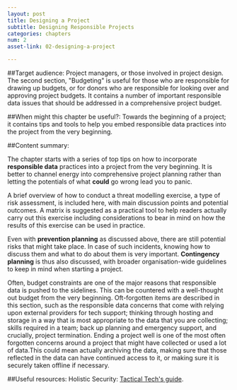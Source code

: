 ```yaml
---
layout: post
title: Designing a Project
subtitle: Designing Responsible Projects
categories: chapters
num: 2
asset-link: 02-designing-a-project

---
```


##<span id="target-audience">Target audience</span>:
Project managers, or those involved in project design. The second section, "Budgeting" is useful for those who are responsible for drawing up budgets, or for donors who are responsible for looking over and approving project budgets. It contains a number of important responsible data issues that should be addressed in a comprehensive project budget. 

##<span id="useful">When might this chapter be useful?</span>:
Towards the beginning of a project; it contains tips and tools to help you embed responsible data practices into the project from the very beginning. 

##<span id="content-summary">Content summary</span>:

The chapter starts with a series of top tips on how to incorporate **responsible data** practices into a project from the very beginning. It is better to channel energy into comprehensive project planning rather than  letting the potentials of what **could** go wrong lead you to panic. 

A brief overview of how to conduct a threat modelling exercise, a type of risk assessment, is included here, with main discussion points and potential outcomes. A matrix is suggested as a practical tool to help readers actually carry out this exercise including considerations to bear in mind on how the results of this exercise can be used in practice. 

Even with **prevention planning** as discussed above, there are still potential risks that might take place. In case of such incidents, knowing how to discuss them and what to do about them is very important. **Contingency planning** is thus also discussed, with broader organisation-wide guidelines to keep in mind when starting a project.

Often, budget constraints are one of the major reasons that responsible data is pushed to the sidelines. This can be countered with a well-thought out budget from the very beginning. Oft-forgotten items are described in this section, such as the responsible data concerns that come with relying upon external providers for tech support; thinking through hosting and storage in a way that is most appropriate to the data that you are collecting; skills required in a team; back up planning and emergency support, and crucially, project termination. Ending a project well is one of the most often forgotten concerns around a project that might have collected or used a lot of data.This could mean actually archiving the data, making sure that those reflected in the data can have continued access to it, or making sure it is securely taken offline if necessary.


##<span id="useful-resources">Useful resources</span>:
Holistic Security: [Tactical Tech's guide](https://tacticaltech.org/holistic-security).

